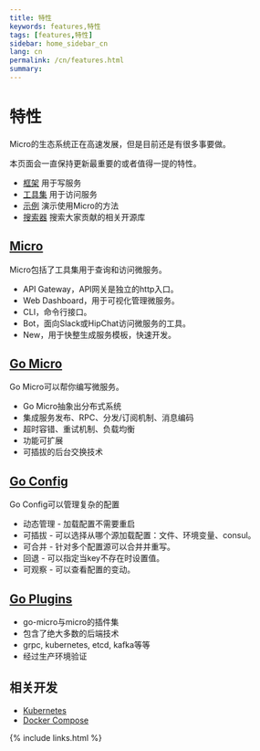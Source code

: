 ```yaml
---
title: 特性
keywords: features,特性
tags: [features,特性]
sidebar: home_sidebar_cn
lang: cn
permalink: /cn/features.html
summary: 
---
```


# 特性

Micro的生态系统正在高速发展，但是目前还是有很多事要做。

本页面会一直保持更新最重要的或者值得一提的特性。

- [框架](https://github.com/micro/go-micro) 用于写服务
- [工具集](https://github.com/micro/micro) 用于访问服务
- [示例](https://github.com/micro/examples) 演示使用Micro的方法
- [搜索器](https://micro.mu/explore/) 搜索大家贡献的相关开源库

## [Micro](https://github.com/micro/micro)

Micro包括了工具集用于查询和访问微服务。

* API Gateway，API网关是独立的http入口。
* Web Dashboard，用于可视化管理微服务。
* CLI，命令行接口。
* Bot，面向Slack或HipChat访问微服务的工具。
* New，用于快整生成服务模板，快速开发。

## [Go Micro](https://github.com/micro/go-micro)

Go Micro可以帮你编写微服务。

* Go Micro抽象出分布式系统
* 集成服务发布、RPC、分发/订阅机制、消息编码
* 超时容错、重试机制、负载均衡
* 功能可扩展
* 可插拔的后台交换技术

## [Go Config](https://github.com/micro/go-micro/config)

Go Config可以管理复杂的配置

* 动态管理 - 加载配置不需要重启
* 可插拔 - 可以选择从哪个源加载配置：文件、环境变量、consul。
* 可合并 - 针对多个配置源可以合并并重写。
* 回退 - 可以指定当key不存在时设置值。
* 可观察 - 可以查看配置的变动。

## [Go Plugins](https://github.com/micro/go-plugins)

* go-micro与micro的插件集
* 包含了绝大多数的后端技术
* grpc, kubernetes, etcd, kafka等等
* 经过生产环境验证

## 相关开发

* [Kubernetes](https://github.com/micro/kubernetes)
* [Docker Compose](https://github.com/micro/micro/blob/master/.compose.yml)


{% include links.html %}
